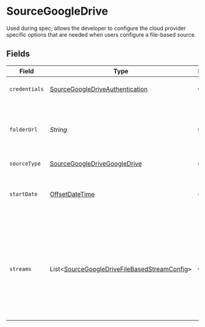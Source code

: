 # SourceGoogleDrive

Used during spec; allows the developer to configure the cloud provider specific options
that are needed when users configure a file-based source.


## Fields

| Field                                                                                                                                                                                                                                                                                                                                              | Type                                                                                                                                                                                                                                                                                                                                               | Required                                                                                                                                                                                                                                                                                                                                           | Description                                                                                                                                                                                                                                                                                                                                        | Example                                                                                                                                                                                                                                                                                                                                            |
| -------------------------------------------------------------------------------------------------------------------------------------------------------------------------------------------------------------------------------------------------------------------------------------------------------------------------------------------------- | -------------------------------------------------------------------------------------------------------------------------------------------------------------------------------------------------------------------------------------------------------------------------------------------------------------------------------------------------- | -------------------------------------------------------------------------------------------------------------------------------------------------------------------------------------------------------------------------------------------------------------------------------------------------------------------------------------------------- | -------------------------------------------------------------------------------------------------------------------------------------------------------------------------------------------------------------------------------------------------------------------------------------------------------------------------------------------------- | -------------------------------------------------------------------------------------------------------------------------------------------------------------------------------------------------------------------------------------------------------------------------------------------------------------------------------------------------- |
| `credentials`                                                                                                                                                                                                                                                                                                                                      | [SourceGoogleDriveAuthentication](../../models/shared/SourceGoogleDriveAuthentication.md)                                                                                                                                                                                                                                                          | :heavy_check_mark:                                                                                                                                                                                                                                                                                                                                 | Credentials for connecting to the Google Drive API                                                                                                                                                                                                                                                                                                 |                                                                                                                                                                                                                                                                                                                                                    |
| `folderUrl`                                                                                                                                                                                                                                                                                                                                        | *String*                                                                                                                                                                                                                                                                                                                                           | :heavy_check_mark:                                                                                                                                                                                                                                                                                                                                 | URL for the folder you want to sync. Using individual streams and glob patterns, it's possible to only sync a subset of all files located in the folder.                                                                                                                                                                                           | https://drive.google.com/drive/folders/1Xaz0vXXXX2enKnNYU5qSt9NS70gvMyYn                                                                                                                                                                                                                                                                           |
| `sourceType`                                                                                                                                                                                                                                                                                                                                       | [SourceGoogleDriveGoogleDrive](../../models/shared/SourceGoogleDriveGoogleDrive.md)                                                                                                                                                                                                                                                                | :heavy_check_mark:                                                                                                                                                                                                                                                                                                                                 | N/A                                                                                                                                                                                                                                                                                                                                                |                                                                                                                                                                                                                                                                                                                                                    |
| `startDate`                                                                                                                                                                                                                                                                                                                                        | [OffsetDateTime](https://docs.oracle.com/javase/8/docs/api/java/time/OffsetDateTime.html)                                                                                                                                                                                                                                                          | :heavy_minus_sign:                                                                                                                                                                                                                                                                                                                                 | UTC date and time in the format 2017-01-25T00:00:00.000000Z. Any file modified before this date will not be replicated.                                                                                                                                                                                                                            | 2021-01-01T00:00:00.000000Z                                                                                                                                                                                                                                                                                                                        |
| `streams`                                                                                                                                                                                                                                                                                                                                          | List\<[SourceGoogleDriveFileBasedStreamConfig](../../models/shared/SourceGoogleDriveFileBasedStreamConfig.md)>                                                                                                                                                                                                                                     | :heavy_check_mark:                                                                                                                                                                                                                                                                                                                                 | Each instance of this configuration defines a <a href="https://docs.airbyte.com/cloud/core-concepts#stream">stream</a>. Use this to define which files belong in the stream, their format, and how they should be parsed and validated. When sending data to warehouse destination such as Snowflake or BigQuery, each stream is a separate table. |                                                                                                                                                                                                                                                                                                                                                    |